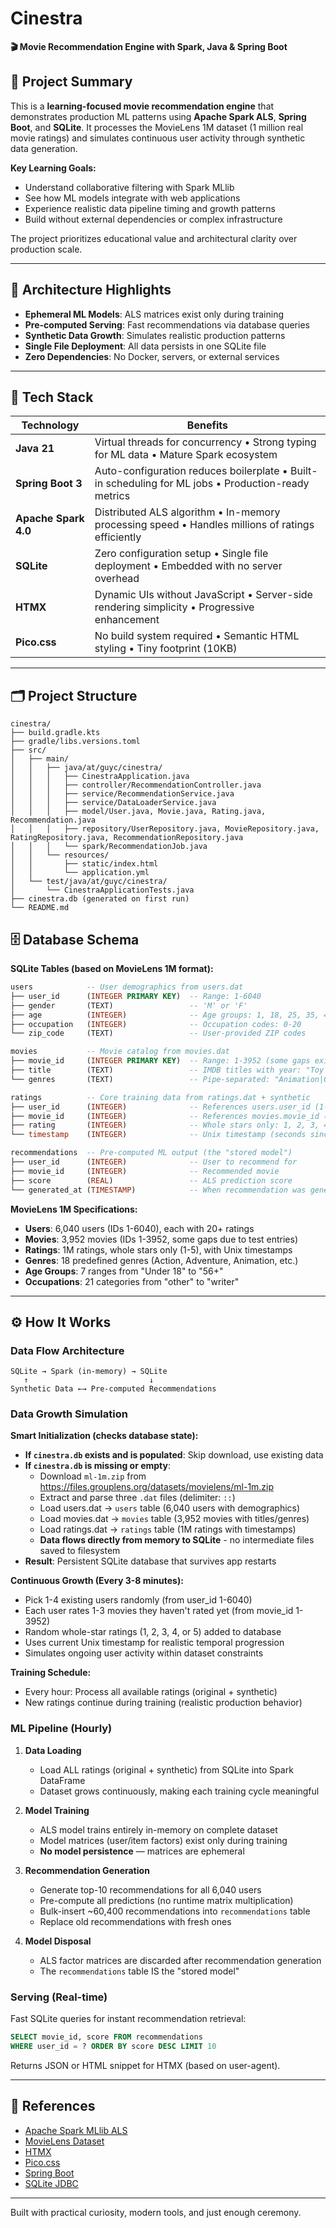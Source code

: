 # Cinestra

**🎬 Movie Recommendation Engine with Spark, Java & Spring Boot**

## 📌 Project Summary

This is a **learning-focused movie recommendation engine** that demonstrates production ML patterns using **Apache Spark ALS**, **Spring Boot**, and **SQLite**. It processes the MovieLens 1M dataset (1 million real movie ratings) and simulates continuous user activity through synthetic data generation.

**Key Learning Goals:**

- Understand collaborative filtering with Spark MLlib
- See how ML models integrate with web applications
- Experience realistic data pipeline timing and growth patterns
- Build without external dependencies or complex infrastructure

The project prioritizes educational value and architectural clarity over production scale.

---

## 🧠 Architecture Highlights

- **Ephemeral ML Models**: ALS matrices exist only during training
- **Pre-computed Serving**: Fast recommendations via database queries
- **Synthetic Data Growth**: Simulates realistic production patterns
- **Single File Deployment**: All data persists in one SQLite file
- **Zero Dependencies**: No Docker, servers, or external services

---

## 🧰 Tech Stack

| Technology           | Benefits                                                                                            |
| -------------------- | --------------------------------------------------------------------------------------------------- |
| **Java 21**          | Virtual threads for concurrency • Strong typing for ML data • Mature Spark ecosystem                |
| **Spring Boot 3**    | Auto-configuration reduces boilerplate • Built-in scheduling for ML jobs • Production-ready metrics |
| **Apache Spark 4.0** | Distributed ALS algorithm • In-memory processing speed • Handles millions of ratings efficiently    |
| **SQLite**           | Zero configuration setup • Single file deployment • Embedded with no server overhead                |
| **HTMX**             | Dynamic UIs without JavaScript • Server-side rendering simplicity • Progressive enhancement         |
| **Pico.css**         | No build system required • Semantic HTML styling • Tiny footprint (10KB)                            |

---

## 🗂️ Project Structure

```
cinestra/
├── build.gradle.kts
├── gradle/libs.versions.toml
├── src/
│   ├── main/
│   │   ├── java/at/guyc/cinestra/
│   │   │   ├── CinestraApplication.java
│   │   │   ├── controller/RecommendationController.java
│   │   │   ├── service/RecommendationService.java
│   │   │   ├── service/DataLoaderService.java
│   │   │   ├── model/User.java, Movie.java, Rating.java, Recommendation.java
│   │   │   ├── repository/UserRepository.java, MovieRepository.java, RatingRepository.java, RecommendationRepository.java
│   │   │   └── spark/RecommendationJob.java
│   │   └── resources/
│   │       ├── static/index.html
│   │       └── application.yml
│   └── test/java/at/guyc/cinestra/
│       └── CinestraApplicationTests.java
├── cinestra.db (generated on first run)
└── README.md
```

## 🗄️ Database Schema

**SQLite Tables (based on MovieLens 1M format):**

```sql
users            -- User demographics from users.dat
├── user_id      (INTEGER PRIMARY KEY)  -- Range: 1-6040
├── gender       (TEXT)                 -- 'M' or 'F'
├── age          (INTEGER)              -- Age groups: 1, 18, 25, 35, 45, 50, 56
├── occupation   (INTEGER)              -- Occupation codes: 0-20
└── zip_code     (TEXT)                 -- User-provided ZIP codes

movies           -- Movie catalog from movies.dat
├── movie_id     (INTEGER PRIMARY KEY)  -- Range: 1-3952 (some gaps exist)
├── title        (TEXT)                 -- IMDB titles with year: "Toy Story (1995)"
└── genres       (TEXT)                 -- Pipe-separated: "Animation|Children's|Comedy"

ratings          -- Core training data from ratings.dat + synthetic
├── user_id      (INTEGER)              -- References users.user_id (1-6040)
├── movie_id     (INTEGER)              -- References movies.movie_id (1-3952)
├── rating       (INTEGER)              -- Whole stars only: 1, 2, 3, 4, or 5
└── timestamp    (INTEGER)              -- Unix timestamp (seconds since epoch)

recommendations  -- Pre-computed ML output (the "stored model")
├── user_id      (INTEGER)              -- User to recommend for
├── movie_id     (INTEGER)              -- Recommended movie
├── score        (REAL)                 -- ALS prediction score
└── generated_at (TIMESTAMP)            -- When recommendation was generated
```

**MovieLens 1M Specifications:**

- **Users**: 6,040 users (IDs 1-6040), each with 20+ ratings
- **Movies**: 3,952 movies (IDs 1-3952, some gaps due to test entries)
- **Ratings**: 1M ratings, whole stars only (1-5), with Unix timestamps
- **Genres**: 18 predefined genres (Action, Adventure, Animation, etc.)
- **Age Groups**: 7 ranges from "Under 18" to "56+"
- **Occupations**: 21 categories from "other" to "writer"

---

## ⚙️ How It Works

### **Data Flow Architecture**

```
SQLite → Spark (in-memory) → SQLite
   ↑                           ↓
Synthetic Data ←→ Pre-computed Recommendations
```

### **Data Growth Simulation**

**Smart Initialization (checks database state):**

- **If `cinestra.db` exists and is populated**: Skip download, use existing data
- **If `cinestra.db` is missing or empty**:
  - Download `ml-1m.zip` from https://files.grouplens.org/datasets/movielens/ml-1m.zip
  - Extract and parse three `.dat` files (delimiter: `::`)
  - Load users.dat → `users` table (6,040 users with demographics)
  - Load movies.dat → `movies` table (3,952 movies with titles/genres)
  - Load ratings.dat → `ratings` table (1M ratings with timestamps)
  - **Data flows directly from memory to SQLite** - no intermediate files saved to filesystem
- **Result**: Persistent SQLite database that survives app restarts

**Continuous Growth (Every 3-8 minutes):**

- Pick 1-4 existing users randomly (from user_id 1-6040)
- Each user rates 1-3 movies they haven't rated yet (from movie_id 1-3952)
- Random whole-star ratings (1, 2, 3, 4, or 5) added to database
- Uses current Unix timestamp for realistic temporal progression
- Simulates ongoing user activity within dataset constraints

**Training Schedule:**

- Every hour: Process all available ratings (original + synthetic)
- New ratings continue during training (realistic production behavior)

### **ML Pipeline (Hourly)**

1. **Data Loading**

   - Load ALL ratings (original + synthetic) from SQLite into Spark DataFrame
   - Dataset grows continuously, making each training cycle meaningful

2. **Model Training**

   - ALS model trains entirely in-memory on complete dataset
   - Model matrices (user/item factors) exist only during training
   - **No model persistence** — matrices are ephemeral

3. **Recommendation Generation**

   - Generate top-10 recommendations for all 6,040 users
   - Pre-compute all predictions (no runtime matrix multiplication)
   - Bulk-insert ~60,400 recommendations into `recommendations` table
   - Replace old recommendations with fresh ones

4. **Model Disposal**
   - ALS factor matrices are discarded after recommendation generation
   - The `recommendations` table IS the "stored model"

### **Serving (Real-time)**

Fast SQLite queries for instant recommendation retrieval:

```sql
SELECT movie_id, score FROM recommendations
WHERE user_id = ? ORDER BY score DESC LIMIT 10
```

Returns JSON or HTML snippet for HTMX (based on user-agent).

---

## 🔗 References

- [Apache Spark MLlib ALS](https://spark.apache.org/docs/latest/ml-collaborative-filtering.html)
- [MovieLens Dataset](https://grouplens.org/datasets/movielens/)
- [HTMX](https://htmx.org)
- [Pico.css](https://picocss.com)
- [Spring Boot](https://spring.io/projects/spring-boot)
- [SQLite JDBC](https://github.com/xerial/sqlite-jdbc)

---

Built with practical curiosity, modern tools, and just enough ceremony.
